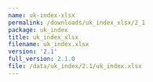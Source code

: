 ```yaml
---
name: uk-index-xlsx
permalink: /downloads/uk_index_xlsx/2_1
package: uk_index
title: uk_index_xlsx
filename: uk_index.xlsx
version: '2.1'
full_version: 2.1.0
file: /data/uk_index/2.1/uk_index.xlsx
---
```

